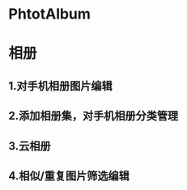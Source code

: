# PhtotAlbum
<h1>相册</h1>

<h2>1.对手机相册图片编辑</h2>
<h2>2.添加相册集，对手机相册分类管理</h2>
<h2>3.云相册</h3>
<h2>4.相似/重复图片筛选编辑</h2>
